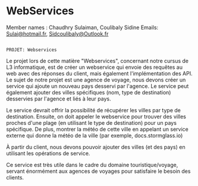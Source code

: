 # WebServices

Member names : Chaudhry Sulaiman, Coulibaly Sidine
Emails: Sulai@hotmail.fr, Sidcoulibaly@Outlook.fr

                                                                  
                                                                           PROJET: Webservices

  Le projet lors de cette matière "Webservices", concernant notre cursus de L3 informatique, est de créer un webservice qui envoie des requêtes au web avec des réponses du client, mais également l'implémentation des API. Le sujet de notre projet est une agence de voyage, nous devons créer un service qui ajoute un nouveau pays desservi par l'agence. Le service peut également ajouter des villes spécifiques (nom, type de destination) desservies par l'agence et liés à leur pays. 
  
  Le service devrait offrir la possibilité de récupérer les villes par type de destination. Ensuite, on doit appeler le webservice pour trouver des villes proches d'une plage (en utilisant le type de destination) pour un pays spécifique. De plus, montrer la météo de cette ville en appelant un service externe qui donne la météo de la ville (par exemple, docs.stormglass.io)
  
  À partir du client, nous devons pouvoir ajouter des villes (et des pays) en utilisant les opérations de service. 
  
  Ce service est très utile dans le cadre du domaine touristique/voyage, servant énormément aux agences de voyages pour satisfaire le besoin des clients. 
